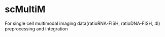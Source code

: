 # scMultiM

For single cell multimodal imaging data(ratioRNA-FISH, ratioDNA-FISH, 4I) preprocessing and integration
